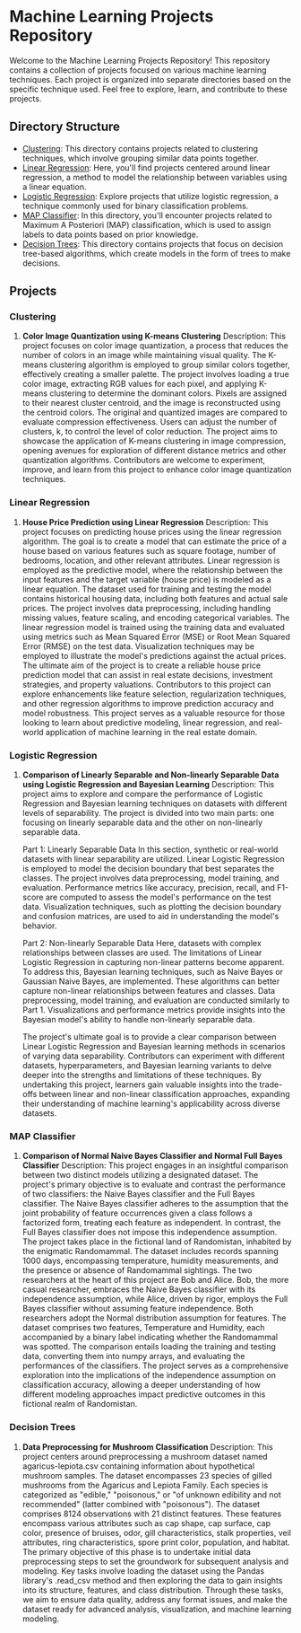 # Machine Learning Projects Repository

Welcome to the Machine Learning Projects Repository! This repository contains a collection of projects focused on various machine learning techniques. Each project is organized into separate directories based on the specific technique used. Feel free to explore, learn, and contribute to these projects.

## Directory Structure

- [Clustering](./Clustering): This directory contains projects related to clustering techniques, which involve grouping similar data points together.
- [Linear Regression](./Linear_Regression): Here, you'll find projects centered around linear regression, a method to model the relationship between variables using a linear equation.
- [Logistic Regression](./Logistic_Regression): Explore projects that utilize logistic regression, a technique commonly used for binary classification problems.
- [MAP Classifier](./MAP_Classifier): In this directory, you'll encounter projects related to Maximum A Posteriori (MAP) classification, which is used to assign labels to data points based on prior knowledge.
- [Decision Trees](./Decision_Trees): This directory contains projects that focus on decision tree-based algorithms, which create models in the form of trees to make decisions.

## Projects

### Clustering

1. **Color Image Quantization using K-means Clustering**
   Description: This project focuses on color image quantization, a process that reduces the number of colors in an image while maintaining visual quality. The K-means clustering algorithm is employed to group similar colors together, effectively creating a smaller palette. The project involves loading a true color image, extracting RGB values for each pixel, and applying K-means clustering to determine the dominant colors. Pixels are assigned to their nearest cluster centroid, and the image is reconstructed using the centroid colors. The original and quantized images are compared to evaluate compression effectiveness. Users can adjust the number of clusters, k, to control the level of color reduction. The project aims to showcase the application of K-means clustering in image compression, opening avenues for exploration of different distance metrics and other quantization algorithms. Contributors are welcome to experiment, improve, and learn from this project to enhance color image quantization techniques.

### Linear Regression

1. **House Price Prediction using Linear Regression**
   Description: This project focuses on predicting house prices using the linear regression algorithm. The goal is to create a model that can estimate the price of a house based on various features such as square footage, number of bedrooms, location, and other relevant attributes. Linear regression is employed as the predictive model, where the relationship between the input features and the target variable (house price) is modeled as a linear equation. The dataset used for training and testing the model contains historical housing data, including both features and actual sale prices. The project involves data preprocessing, including handling missing values, feature scaling, and encoding categorical variables. The linear regression model is trained using the training data and evaluated using metrics such as Mean Squared Error (MSE) or Root Mean Squared Error (RMSE) on the test data. Visualization techniques may be employed to illustrate the model's predictions against the actual prices. The ultimate aim of the project is to create a reliable house price prediction model that can assist in real estate decisions, investment strategies, and property valuations. Contributors to this project can explore enhancements like feature selection, regularization techniques, and other regression algorithms to improve prediction accuracy and model robustness. This project serves as a valuable resource for those looking to learn about predictive modeling, linear regression, and real-world application of machine learning in the real estate domain.

### Logistic Regression

1. **Comparison of Linearly Separable and Non-linearly Separable Data using Logistic Regression and Bayesian Learning**
   Description: This project aims to explore and compare the performance of Logistic Regression and Bayesian learning techniques on datasets with different levels of separability. The project is divided into two main parts: one focusing on linearly separable data and the other on non-linearly separable data.

   Part 1: Linearly Separable Data
   In this section, synthetic or real-world datasets with linear separability are utilized. Linear Logistic Regression is employed to model the decision boundary that best separates the classes. The project involves data preprocessing, model training, and evaluation. Performance metrics like accuracy, precision, recall, and F1-score are computed to assess the model's performance on the test data. Visualization techniques, such as plotting the decision boundary and confusion matrices, are used to aid in understanding the model's behavior.

   Part 2: Non-linearly Separable Data
   Here, datasets with complex relationships between classes are used. The limitations of Linear Logistic Regression in capturing non-linear patterns become apparent. To address this, Bayesian learning techniques, such as Naive Bayes or Gaussian Naive Bayes, are implemented. These algorithms can better capture non-linear relationships between features and classes. Data preprocessing, model training, and evaluation are conducted similarly to Part 1. Visualizations and performance metrics provide insights into the Bayesian model's ability to handle non-linearly separable data.

   The project's ultimate goal is to provide a clear comparison between Linear Logistic Regression and Bayesian learning methods in scenarios of varying data separability. Contributors can experiment with different datasets, hyperparameters, and Bayesian learning variants to delve deeper into the strengths and limitations of these techniques. By undertaking this project, learners gain valuable insights into the trade-offs between linear and non-linear classification approaches, expanding their understanding of machine learning's applicability across diverse datasets.

### MAP Classifier

1. **Comparison of Normal Naive Bayes Classifier and Normal Full Bayes Classifier**
   Description: This project engages in an insightful comparison between two distinct models utilizing a designated dataset. The project's primary objective is to evaluate and contrast the performance of two classifiers: the Naive Bayes classifier and the Full Bayes classifier. The Naive Bayes classifier adheres to the assumption that the joint probability of feature occurrences given a class follows a factorized form, treating each feature as independent. In contrast, the Full Bayes classifier does not impose this independence assumption. The project takes place in the fictional land of Randomistan, inhabited by the enigmatic Randomammal. The dataset includes records spanning 1000 days, encompassing temperature, humidity measurements, and the presence or absence of Randomammal sightings. The two researchers at the heart of this project are Bob and Alice. Bob, the more casual researcher, embraces the Naive Bayes classifier with its independence assumption, while Alice, driven by rigor, employs the Full Bayes classifier without assuming feature independence. Both researchers adopt the Normal distribution assumption for features. The dataset comprises two features, Temperature and Humidity, each accompanied by a binary label indicating whether the Randomammal was spotted. The comparison entails loading the training and testing data, converting them into numpy arrays, and evaluating the performances of the classifiers. The project serves as a comprehensive exploration into the implications of the independence assumption on classification accuracy, allowing a deeper understanding of how different modeling approaches impact predictive outcomes in this fictional realm of Randomistan.

### Decision Trees

1. **Data Preprocessing for Mushroom Classification**
   Description: This project centers around preprocessing a mushroom dataset named agaricus-lepiota.csv containing information about hypothetical mushroom samples. The dataset encompasses 23 species of gilled mushrooms from the Agaricus and Lepiota Family. Each species is categorized as "edible," "poisonous," or "of unknown edibility and not recommended" (latter combined with "poisonous"). The dataset comprises 8124 observations with 21 distinct features. These features encompass various attributes such as cap shape, cap surface, cap color, presence of bruises, odor, gill characteristics, stalk properties, veil attributes, ring characteristics, spore print color, population, and habitat. The primary objective of this phase is to undertake initial data preprocessing steps to set the groundwork for subsequent analysis and modeling. Key tasks involve loading the dataset using the Pandas library's .read_csv method and then exploring the data to gain insights into its structure, features, and class distribution. Through these tasks, we aim to ensure data quality, address any format issues, and make the dataset ready for advanced analysis, visualization, and machine learning modeling.
